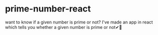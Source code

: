 # prime-number-react
want to know if a given number is prime or not? I've made an app in react which tells you whether a given number is prime or not✔🔢
